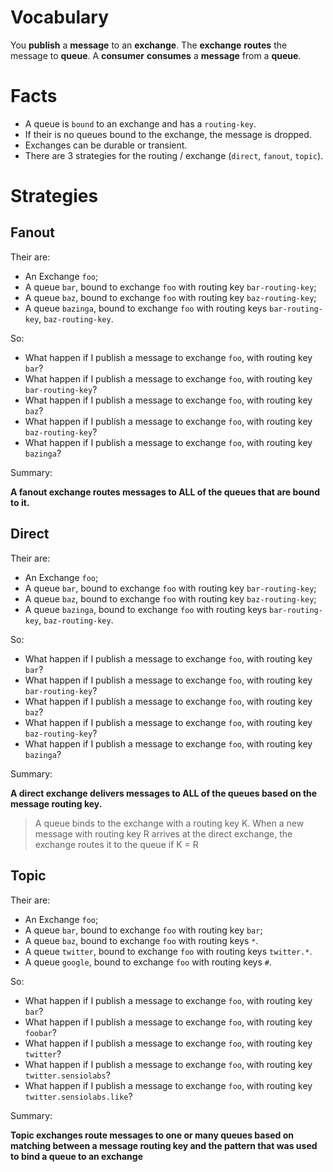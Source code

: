 Vocabulary
==========

You **publish** a **message** to an **exchange**.
The **exchange** **routes** the message to **queue**.
A **consumer** **consumes** a **message** from a **queue**.

Facts
=====

* A queue is `bound` to an exchange and has a `routing-key`.
* If their is no queues bound to the exchange, the message is dropped.
* Exchanges can be durable or transient.
* There are 3 strategies for the routing / exchange (`direct`, `fanout`, `topic`).

Strategies
==========

Fanout
------

Their are:

* An Exchange `foo`;
* A queue `bar`, bound to exchange `foo` with routing key `bar-routing-key`;
* A queue `baz`, bound to exchange `foo` with routing key `baz-routing-key`;
* A queue `bazinga`, bound to exchange `foo` with routing keys `bar-routing-key`, `baz-routing-key`.

So:

* What happen if I publish a message to exchange `foo`, with routing key `bar`?
* What happen if I publish a message to exchange `foo`, with routing key `bar-routing-key`?
* What happen if I publish a message to exchange `foo`, with routing key `baz`?
* What happen if I publish a message to exchange `foo`, with routing key `baz-routing-key`?
* What happen if I publish a message to exchange `foo`, with routing key `bazinga`?

Summary:

**A fanout exchange routes messages to ALL of the queues that are bound to it.**

Direct
------

Their are:

* An Exchange `foo`;
* A queue `bar`, bound to exchange `foo` with routing key `bar-routing-key`;
* A queue `baz`, bound to exchange `foo` with routing key `baz-routing-key`;
* A queue `bazinga`, bound to exchange `foo` with routing keys `bar-routing-key`, `baz-routing-key`.

So:

* What happen if I publish a message to exchange `foo`, with routing key `bar`?
* What happen if I publish a message to exchange `foo`, with routing key `bar-routing-key`?
* What happen if I publish a message to exchange `foo`, with routing key `baz`?
* What happen if I publish a message to exchange `foo`, with routing key `baz-routing-key`?
* What happen if I publish a message to exchange `foo`, with routing key `bazinga`?

Summary:

**A direct exchange delivers messages to ALL of the queues based on the message routing key.**

> A queue binds to the exchange with a routing key K. When a new message with
routing key R arrives at the direct exchange, the exchange routes it to the
queue if K = R

Topic
-----

Their are:

* An Exchange `foo`;
* A queue `bar`, bound to exchange `foo` with routing key `bar`;
* A queue `baz`, bound to exchange `foo` with routing keys `*`.
* A queue `twitter`, bound to exchange `foo` with routing keys `twitter.*`.
* A queue `google`, bound to exchange `foo` with routing keys `#`.

So:

* What happen if I publish a message to exchange `foo`, with routing key `bar`?
* What happen if I publish a message to exchange `foo`, with routing key `foobar`?
* What happen if I publish a message to exchange `foo`, with routing key `twitter`?
* What happen if I publish a message to exchange `foo`, with routing key `twitter.sensiolabs`?
* What happen if I publish a message to exchange `foo`, with routing key `twitter.sensiolabs.like`?

Summary:

**Topic exchanges route messages to one or many queues based on matching between
a message routing key and the pattern that was used to bind a queue to an
exchange**
